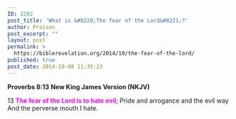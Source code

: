 ```yaml
---
ID: 2282
post_title: 'What is &#8220;The fear of the Lord&#8221;?'
author: Praison
post_excerpt: ""
layout: post
permalink: >
  https://biblerevelation.org/2014/10/the-fear-of-the-lord/
published: true
post_date: 2014-10-08 11:35:23
---
```

<strong>Proverbs 8:13</strong>
<strong> New King James Version (NKJV)</strong>

13 <span style="color: #ff00ff;"><strong>The fear of the Lord is to hate evil</strong></span>;
Pride and arrogance and the evil way
And the perverse mouth I hate.